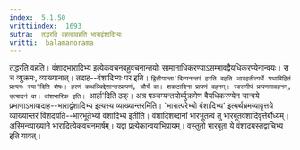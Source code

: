 ```yaml
---
index:  5.1.50
vrittiindex:  1693
sutra:  तद्धरति वहत्वावहति भाराद्वंशादिभ्यः
vritti:  balamanorama 
---
```


तद्धरति वहति। वंशाद्भारादिभ्य इत्येकवचनबहुवचनान्तयोः सामानाधिकरण्याऽसम्भावद्वैयधिकरण्येनान्वयः। स च व्युक्रमः, व्याख्यानात्। तदाह--वंशादिभ्यः पर इति। `द्वितीयान्ता'दित्यनन्तरं हरति वहति आवहतीत्यर्थे यथाविहितं प्रत्ययः स्या'दिति शेषः। हरणं कथञ्चिद्देशान्तरप्रापणं, चौर्यं वा। शकटादिना प्रापणं वहनम्। स्वसमीपं प्रापणमावहनम्, उत्पादनं वा। वांशभारिक इति। `आर्हा'दिति ठक्। अत्र पञ्चम्यन्तयोर्व्युक्रमेण वैयधिकरण्येन चान्वये प्रमाणाऽभावादाह--भाराद्वंशादिभ्य इत्यस्य व्याख्यान्तरमिति। `भारात्परेभ्यो वंशादिभ्य' इत्यर्थभ्रमव्यावृत्तये व्याख्यान्तरं विशदयति--भारभूतेभ्यो वंशादिभ्य इतीति। वंशादिशब्दानां भारभूतत्वं तु भारबूतवंशादिवृत्तेर्बोध्यम्। अस्मिन्व्याख्याने भारादित्येकवचनमार्षम्। यद्वा प्रत्येकान्वयाभिप्रायम्। वस्तुतो भारबूता ये वंशादयस्तद्वाचिभ्य इति यावत्। 


